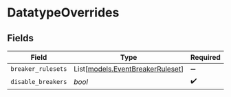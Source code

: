 # DatatypeOverrides


## Fields

| Field                                                                | Type                                                                 | Required                                                             | Description                                                          |
| -------------------------------------------------------------------- | -------------------------------------------------------------------- | -------------------------------------------------------------------- | -------------------------------------------------------------------- |
| `breaker_rulesets`                                                   | List[[models.EventBreakerRuleset](../models/eventbreakerruleset.md)] | :heavy_minus_sign:                                                   | N/A                                                                  |
| `disable_breakers`                                                   | *bool*                                                               | :heavy_check_mark:                                                   | N/A                                                                  |